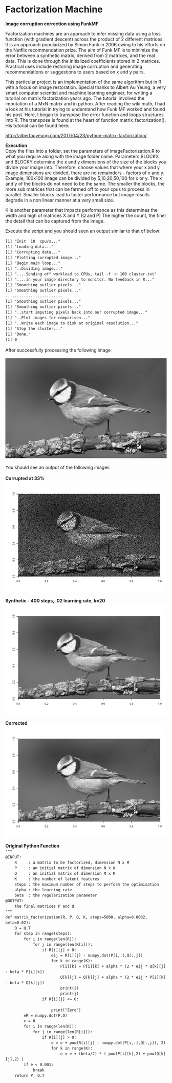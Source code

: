 # Factorization Machine
**Image corruption correction using FunkMF**

Factorization machines are an approach to infer missing data using a loss function (with gradient descent) across the product of 2 different matrices. It is an approach popularized by Simon Funk in 2006 owing to his efforts on the Netflix recommendation prize. The aim of Funk MF is to minimize the error between a synthetic matrix, derived from 2 matrices, and the real data. This is done through the initialized coefficients stored in 2 matrices. Practical uses include restoring image corruption and generating recommendations or suggestions to users based on x and y pairs.

This particular project is an implementation of the same algorithm but in R with a focus on image restoration.
Special thanks to Albert Au Yeung, a very smart computer scientist and machine learning engineer, for writing a tutorial on matrix factorization years ago. The tutorial involved the imputation of a MxN matrix and in python. After reading the wiki math, I had a look at his tutorial in trying to understand how Funk MF worked and found his post. Here, I began to transpose the error function and loops structures into R. The transpose is found at the heart of function matrix_factorization().
His tutorial can be found here:

http://albertauyeung.com/2017/04/23/python-matrix-factorization/

**Execution**<br>
Copy the files into a folder, set the parameters of imageFactorization.R to what you require along with the image folder name.
Parameters BLOCKX and BLOCKY determine the x and y dimensions of the size of the blocks you divide your image into.
Therefore, choose values that where your x and y image dimensions are divided, there are no remainders - factors of x and y.
Example, 100x100 image can be divided by 5,10,20,50,100 for x or y. The x and y of the blocks do not need to be the same.
The smaller the blocks, the more sub matrices that can be farmed off to your cpus to process in parallel.
Smaller blocks lead to faster performance but image results degrade in a non linear manner at a very small size.

K is another parameter that impacts performance as this determines the width and high of matrices X and Y (Q and P)
The higher the count, the finer the detail that can be captured from the image.

Execute the script and you should seen an output similar to that of below:

`[1] "Init  10  cpu/s..."`<br/>
`[1] "Loading data..."`<br/>
`[1] "Corrupting data..."`<br/>
`[1] "Plotting corrupted image..."`<br/>
`[1] "Begin main loop..."`<br/>
`[1] "..Dividing image..."`<br/>
`[1] "....Sending off workload to CPUs, tail -f -n 100 cluster.txt"`<br/>
`[1] "....in your image directory to monitor. No feedback in R..."`<br/>
`[1] "Smoothing outlier pixels..."`<br/>
`[1] "Smoothing outlier pixels..."`<br/>
`.........................`<br/>
`[1] "Smoothing outlier pixels..."`<br/>
`[1] "Smoothing outlier pixels..."`<br/>
`[1] "..start imputing pixels back into our corrupted image..."`<br/>
`[1] "..Plot images for comparison..."`<br/>
`[1] "..Write each image to disk at original resolution..."`<br/>
`[1] "Stop the cluster..."`<br/>
`[1] "Done."`<br/>
`[1] 0`<br/>
<br>
After successfully processing the following image<br>
<br>
![Original](https://github.com/RayBosman/FactorizationMachine/blob/master/14.png)<br>
<br>
You should see an output of the following images<br>
<br>
**Corrupted at 33%**<br>
![Corrupted](https://github.com/RayBosman/FactorizationMachine/blob/master/14.png1_14.png_37_0.02_400_20_corrupt.png)

**Synthetic - 400 steps, .02 learning rate, k=20**<br>
![Synthetic](https://github.com/RayBosman/FactorizationMachine/blob/master/14.png1_14.png_37_0.02_400_20_fact.png)

**Corrected**<br>
![Corrected](https://github.com/RayBosman/FactorizationMachine/blob/master/14.png1_14.png_37_0.02_400_20_corrected.png)




**Original Python Function**<br/>
`"""`<br/>
`@INPUT:`<br/>
`    R     : a matrix to be factorized, dimension N x M`<br/>
`    P     : an initial matrix of dimension N x K`<br/>
`    Q     : an initial matrix of dimension M x K`<br/>
`    K     : the number of latent features`<br/>
`    steps : the maximum number of steps to perform the optimisation`<br/>
`    alpha : the learning rate`<br/>
`    beta  : the regularization parameter`<br/>
`@OUTPUT:`<br/>
`    the final matrices P and Q`<br/>
`"""`<br/>
`def matrix_factorization(R, P, Q, K, steps=5000, alpha=0.0002, beta=0.02):`<br/>
`    Q = Q.T`<br/>
`    for step in range(steps):`<br/>
`        for i in range(len(R)):`<br/>
`            for j in range(len(R[i])):`<br/>
`                if R[i][j] > 0:`<br/>
`                    eij = R[i][j] - numpy.dot(P[i,:],Q[:,j])`<br/>
`                    for k in range(K):`<br/>
`                        P[i][k] = P[i][k] + alpha * (2 * eij * Q[k][j] - beta * P[i][k])`<br/>
`                        Q[k][j] = Q[k][j] + alpha * (2 * eij * P[i][k] - beta * Q[k][j])`<br/>
`                        print(i)`<br/>
`                        print(j)`<br/>
`                if R[i][j] <= 0:`<br/>                      
`                    print("Zero")`<br/>
`        eR = numpy.dot(P,Q)`<br/>
`        e = 0`<br/>
`        for i in range(len(R)):`<br/>
`            for j in range(len(R[i])):`<br/>
`                if R[i][j] > 0:`<br/>
`                    e = e + pow(R[i][j] - numpy.dot(P[i,:],Q[:,j]), 2)`<br/>
`                    for k in range(K):`<br/>
`                        e = e + (beta/2) * ( pow(P[i][k],2) + pow(Q[k][j],2) )`<br/>
`        if e < 0.001:`<br/>
`            break`<br/>
`    return P, Q.T`
